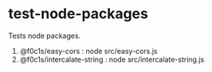 # test-node-packages

Tests node packages.

1. @f0c1s/easy-cors : node src/easy-cors.js
2. @f0c1s/intercalate-string : node src/intercalate-string.js
